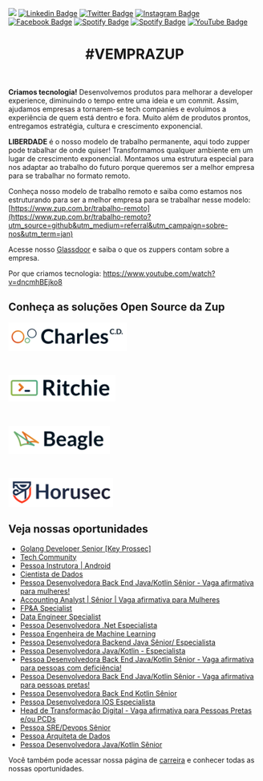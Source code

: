 ![](images/header-nova-pagina-carreiras.gif)
[![Linkedin Badge](https://img.shields.io/badge/LinkedIn-0077B5?style=for-the-badge&logo=linkedin&logoColor=white)](https://www.linkedin.com/company/zupinnovation/) 
[![Twitter Badge](https://img.shields.io/badge/Twitter-1DA1F2?style=for-the-badge&logo=twitter&logoColor=white)](https://twitter.com/ZupInnovation) 
[![Instagram Badge](https://img.shields.io/badge/Instagram-E4405F?style=for-the-badge&logo=instagram&logoColor=white)](https://www.instagram.com/zupinnovation/) 
[![Facebook Badge](https://img.shields.io/badge/Facebook-1877F2?style=for-the-badge&logo=facebook&logoColor=white)](https://www.facebook.com/ZupInnovation/) 
[![Spotify Badge](https://img.shields.io/badge/Spotify-1ED760?&style=for-the-badge&logo=spotify&logoColor=white)](https://open.spotify.com/show/01ZXvnvBJ6GHlt3QOAUAfB?si=GHqNwbLHSIm8o6H-aeOrZQ) 
[![Spotify Badge](https://img.shields.io/badge/GitHub-100000?style=for-the-badge&logo=github&logoColor=white)](https://github.com/ZupIT/) 
[![YouTube Badge](https://img.shields.io/badge/YouTube-FF0000?style=for-the-badge&logo=youtube&logoColor=white)](https://www.youtube.com/channel/UCJWZyJ-36yNscqnnHiwjkhQ) 

<h1 align="center">#VEMPRAZUP</h1>
<br/>

<strong>Criamos tecnologia!</strong> Desenvolvemos produtos para melhorar a developer experience, diminuindo o tempo entre uma ideia e um commit. Assim, ajudamos empresas a tornarem-se tech companies e evoluímos a experiência de quem está dentro e fora. Muito além de produtos prontos, entregamos estratégia, cultura e crescimento exponencial.

<strong>LIBERDADE</strong> é o nosso modelo de trabalho permanente, aqui todo zupper pode trabalhar de onde quiser! Transformamos qualquer ambiente em um lugar de crescimento exponencial. Montamos uma estrutura especial para nos adaptar ao trabalho do futuro porque queremos ser a melhor empresa para se trabalhar no formato remoto.

Conheça nosso modelo de trabalho remoto e saiba como estamos nos estruturando para ser a melhor empresa para se trabalhar nesse modelo: [https://www.zup.com.br/trabalho-remoto](https://www.zup.com.br/trabalho-remoto?utm_source=github&utm_medium=referral&utm_campaign=sobre-nos&utm_term=jan)

Acesse nosso [Glassdoor](https://www.glassdoor.com.br/Vis%C3%A3o-geral/Trabalhar-na-Zup-Innovation-EI_IE2482761.13,27.htm) e saiba o que os zuppers contam sobre a empresa.

Por que criamos tecnologia: https://www.youtube.com/watch?v=dncmhBEjko8 

## Conheça as soluções Open Source da Zup

<div>
    <p>
    <a href="https://charlescd.io/"><img width="237" height="58" src="images/charles.png" alt="CharlesCD"></a>
    </p>
</div>
<div>
    <br>
    <p>
    <a href="https://RitchieCLI.io/"><img width="214" height="53" src="images/ritchie.png" alt="RitchieCLI"></a>
    </p>
</div>
<div>
    <br>
    <p>
    <a href="https://useBeagle.io/"><img width="202" height="56" src="images/beagle.png" alt="Beagle"></a>
    </p>
</div>
<div>
    <br>
    <p>
    <a href="https://Horusec.io/"><img width="209" height="57" src="images/horusec.png" alt="Horusec"></a>
    </p>
</div>

## Veja nossas oportunidades

<!-- BLOG-POST-LIST:START -->
- [Golang Developer Senior [Key Prossec]](https://boards.greenhouse.io/zupinnovation/jobs/5182589003)
- [Tech Community](https://boards.greenhouse.io/zupinnovation/jobs/4988227003)
- [Pessoa Instrutora | Android](https://boards.greenhouse.io/zupinnovation/jobs/5130771003)
- [Cientista de Dados](https://boards.greenhouse.io/zupinnovation/jobs/5037288003)
- [Pessoa Desenvolvedora Back End Java/Kotlin Sênior - Vaga afirmativa para mulheres!](https://boards.greenhouse.io/zupinnovation/jobs/5139899003)
- [Accounting Analyst | Sênior | Vaga afirmativa para Mulheres](https://boards.greenhouse.io/zupinnovation/jobs/5170929003)
- [FP&amp;A Specialist](https://boards.greenhouse.io/zupinnovation/jobs/5169419003)
- [Data Engineer Specialist](https://boards.greenhouse.io/zupinnovation/jobs/5169347003)
- [Pessoa Desenvolvedora .Net Especialista](https://boards.greenhouse.io/zupinnovation/jobs/5166632003)
- [Pessoa Engenheira de Machine Learning](https://boards.greenhouse.io/zupinnovation/jobs/5095614003)
- [Pessoa Desenvolvedora Backend Java Sênior/ Especialista](https://boards.greenhouse.io/zupinnovation/jobs/5165953003)
- [Pessoa Desenvolvedora Java/Kotlin - Especialista](https://boards.greenhouse.io/zupinnovation/jobs/5154972003)
- [Pessoa Desenvolvedora Back End Java/Kotlin Sênior - Vaga afirmativa para pessoas com deficiência!](https://boards.greenhouse.io/zupinnovation/jobs/5139903003)
- [Pessoa Desenvolvedora Back End Java/Kotlin Sênior - Vaga afirmativa para pessoas pretas!](https://boards.greenhouse.io/zupinnovation/jobs/5139917003)
- [Pessoa Desenvolvedora Back End Kotlin Sênior](https://boards.greenhouse.io/zupinnovation/jobs/5075030003)
- [Pessoa Desenvolvedora IOS Especialista](https://boards.greenhouse.io/zupinnovation/jobs/5050388003)
- [Head de Transformação Digital - Vaga afirmativa para Pessoas Pretas e/ou PCDs](https://boards.greenhouse.io/zupinnovation/jobs/5151241003)
- [Pessoa SRE/Devops Sênior](https://boards.greenhouse.io/zupinnovation/jobs/5060275003)
- [Pessoa Arquiteta de Dados](https://boards.greenhouse.io/zupinnovation/jobs/5037310003)
- [Pessoa Desenvolvedora Java/Kotlin Sênior](https://boards.greenhouse.io/zupinnovation/jobs/5077883003)
<!-- BLOG-POST-LIST:END -->


Você também pode acessar nossa página de [carreira](https://www.zup.com.br/carreiras?utm_source=github&utm_medium=referral&utm_campaign=sobre-nos&utm_term=jan) e conhecer todas as nossas oportunidades.
